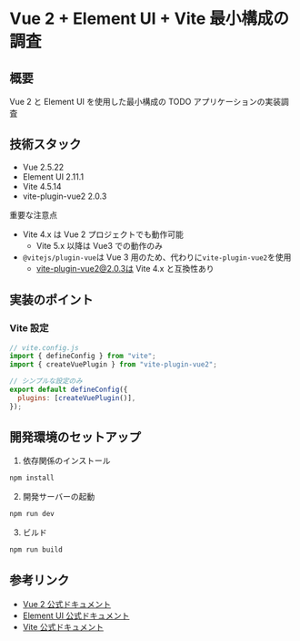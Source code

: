 # Vue 2 + Element UI + Vite 最小構成の調査

## 概要

Vue 2 と Element UI を使用した最小構成の TODO アプリケーションの実装調査

## 技術スタック

- Vue 2.5.22
- Element UI 2.11.1
- Vite 4.5.14
- vite-plugin-vue2 2.0.3

重要な注意点

- Vite 4.x は Vue 2 プロジェクトでも動作可能
  - Vite 5.x 以降は Vue3 での動作のみ
- `@vitejs/plugin-vue`は Vue 3 用のため、代わりに`vite-plugin-vue2`を使用
  - vite-plugin-vue2@2.0.3は Vite 4.x と互換性あり

## 実装のポイント

### Vite 設定

```javascript
// vite.config.js
import { defineConfig } from "vite";
import { createVuePlugin } from "vite-plugin-vue2";

// シンプルな設定のみ
export default defineConfig({
  plugins: [createVuePlugin()],
});
```

## 開発環境のセットアップ

1. 依存関係のインストール

```bash
npm install
```

2. 開発サーバーの起動

```bash
npm run dev
```

3. ビルド

```bash
npm run build
```

## 参考リンク

- [Vue 2 公式ドキュメント](https://v2.vuejs.org/)
- [Element UI 公式ドキュメント](https://element.eleme.io/#/en-US)
- [Vite 公式ドキュメント](https://vitejs.dev/)
